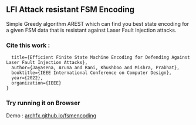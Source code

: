 ## LFI Attack resistant FSM Encoding


Simple Greedy algorithm AREST which can find you best state encoding for a given FSM data that is resistant against Laser Fault Injection attacks.

### Cite this work :
```@inproceedings{jayasena2022efficient,
  title={Efficient Finite State Machine Encoding for Defending Against Laser Fault Injection Attacks},
  author={Jayasena, Aruna and Rani, Khushboo and Mishra, Prabhat},
  booktitle={IEEE International Conference on Computer Design},
  year={2022},
  organization={IEEE}
}
```

### Try running it on Browser
Demo : <a href="https://archfx.github.io/fsmencoding">archfx.github.io/fsmencoding</a><br>
<a href="https://image.thum.io/get/width/1100/crop/400/https://archfx.github.io/fsmencoding"
     alt="https://archfx.github.io/fsmencoding" /></a>

